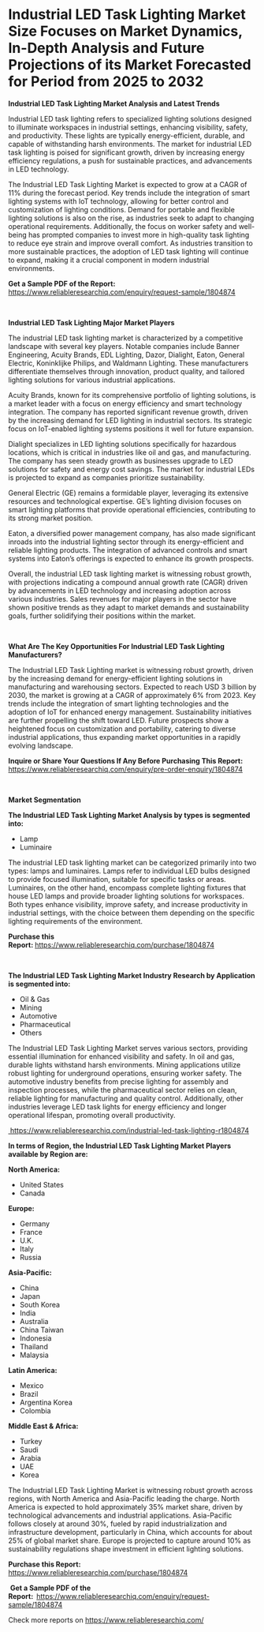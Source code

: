 <p><h1>Industrial LED Task Lighting Market Size Focuses on Market Dynamics, In-Depth Analysis and Future Projections of its Market Forecasted for Period from 2025 to 2032</h1></p><p><strong>Industrial LED Task Lighting Market Analysis and Latest Trends</strong></p>
<p><p>Industrial LED task lighting refers to specialized lighting solutions designed to illuminate workspaces in industrial settings, enhancing visibility, safety, and productivity. These lights are typically energy-efficient, durable, and capable of withstanding harsh environments. The market for industrial LED task lighting is poised for significant growth, driven by increasing energy efficiency regulations, a push for sustainable practices, and advancements in LED technology. </p><p>The Industrial LED Task Lighting Market is expected to grow at a CAGR of 11% during the forecast period. Key trends include the integration of smart lighting systems with IoT technology, allowing for better control and customization of lighting conditions. Demand for portable and flexible lighting solutions is also on the rise, as industries seek to adapt to changing operational requirements. Additionally, the focus on worker safety and well-being has prompted companies to invest more in high-quality task lighting to reduce eye strain and improve overall comfort. As industries transition to more sustainable practices, the adoption of LED task lighting will continue to expand, making it a crucial component in modern industrial environments.</p></p>
<p><strong>Get a Sample PDF of the Report:&nbsp;</strong> <a href="https://www.reliableresearchiq.com/enquiry/request-sample/1804874?utm_campaign=2469&utm_medium=2&utm_source=Github&utm_content=ia&utm_term=06042025&utm_id=industrial-led-task-lighting">https://www.reliableresearchiq.com/enquiry/request-sample/1804874</a></p>
<p>&nbsp;</p>
<p><strong>Industrial LED Task Lighting Major Market Players</strong></p>
<p><p>The industrial LED task lighting market is characterized by a competitive landscape with several key players. Notable companies include Banner Engineering, Acuity Brands, EDL Lighting, Dazor, Dialight, Eaton, General Electric, Koninklijke Philips, and Waldmann Lighting. These manufacturers differentiate themselves through innovation, product quality, and tailored lighting solutions for various industrial applications.</p><p>Acuity Brands, known for its comprehensive portfolio of lighting solutions, is a market leader with a focus on energy efficiency and smart technology integration. The company has reported significant revenue growth, driven by the increasing demand for LED lighting in industrial sectors. Its strategic focus on IoT-enabled lighting systems positions it well for future expansion.</p><p>Dialight specializes in LED lighting solutions specifically for hazardous locations, which is critical in industries like oil and gas, and manufacturing. The company has seen steady growth as businesses upgrade to LED solutions for safety and energy cost savings. The market for industrial LEDs is projected to expand as companies prioritize sustainability.</p><p>General Electric (GE) remains a formidable player, leveraging its extensive resources and technological expertise. GE’s lighting division focuses on smart lighting platforms that provide operational efficiencies, contributing to its strong market position.</p><p>Eaton, a diversified power management company, has also made significant inroads into the industrial lighting sector through its energy-efficient and reliable lighting products. The integration of advanced controls and smart systems into Eaton’s offerings is expected to enhance its growth prospects.</p><p>Overall, the industrial LED task lighting market is witnessing robust growth, with projections indicating a compound annual growth rate (CAGR) driven by advancements in LED technology and increasing adoption across various industries. Sales revenues for major players in the sector have shown positive trends as they adapt to market demands and sustainability goals, further solidifying their positions within the market.</p></p>
<p>&nbsp;</p>
<p><strong>What Are The Key Opportunities For Industrial LED Task Lighting Manufacturers?</strong></p>
<p><p>The Industrial LED Task Lighting market is witnessing robust growth, driven by the increasing demand for energy-efficient lighting solutions in manufacturing and warehousing sectors. Expected to reach USD 3 billion by 2030, the market is growing at a CAGR of approximately 6% from 2023. Key trends include the integration of smart lighting technologies and the adoption of IoT for enhanced energy management. Sustainability initiatives are further propelling the shift toward LED. Future prospects show a heightened focus on customization and portability, catering to diverse industrial applications, thus expanding market opportunities in a rapidly evolving landscape.</p></p>
<p><strong>Inquire or Share Your Questions If Any Before Purchasing This Report:</strong> <a href="https://www.reliableresearchiq.com/enquiry/pre-order-enquiry/1804874?utm_campaign=2469&utm_medium=2&utm_source=Github&utm_content=ia&utm_term=06042025&utm_id=industrial-led-task-lighting">https://www.reliableresearchiq.com/enquiry/pre-order-enquiry/1804874</a></p>
<p>&nbsp;</p>
<p><strong>Market Segmentation</strong></p>
<p><strong>The Industrial LED Task Lighting Market Analysis by types is segmented into:</strong></p>
<p><ul><li>Lamp</li><li>Luminaire</li></ul></p>
<p><p>The industrial LED task lighting market can be categorized primarily into two types: lamps and luminaires. Lamps refer to individual LED bulbs designed to provide focused illumination, suitable for specific tasks or areas. Luminaires, on the other hand, encompass complete lighting fixtures that house LED lamps and provide broader lighting solutions for workspaces. Both types enhance visibility, improve safety, and increase productivity in industrial settings, with the choice between them depending on the specific lighting requirements of the environment.</p></p>
<p><strong>Purchase this Report:&nbsp;</strong><a href="https://www.reliableresearchiq.com/purchase/1804874?utm_campaign=2469&utm_medium=2&utm_source=Github&utm_content=ia&utm_term=06042025&utm_id=industrial-led-task-lighting">https://www.reliableresearchiq.com/purchase/1804874</a></p>
<p>&nbsp;</p>
<p><strong>The Industrial LED Task Lighting Market Industry Research by Application is segmented into:</strong></p>
<p><ul><li>Oil & Gas</li><li>Mining</li><li>Automotive</li><li>Pharmaceutical</li><li>Others</li></ul></p>
<p><p>The Industrial LED Task Lighting Market serves various sectors, providing essential illumination for enhanced visibility and safety. In oil and gas, durable lights withstand harsh environments. Mining applications utilize robust lighting for underground operations, ensuring worker safety. The automotive industry benefits from precise lighting for assembly and inspection processes, while the pharmaceutical sector relies on clean, reliable lighting for manufacturing and quality control. Additionally, other industries leverage LED task lights for energy efficiency and longer operational lifespan, promoting overall productivity.</p></p>
<p><a href="https://www.reliableresearchiq.com/industrial-led-task-lighting-r1804874?utm_campaign=2469&utm_medium=2&utm_source=Github&utm_content=ia&utm_term=06042025&utm_id=industrial-led-task-lighting">&nbsp;https://www.reliableresearchiq.com/industrial-led-task-lighting-r1804874</a></p>
<p><strong>In terms of Region, the Industrial LED Task Lighting Market Players available by Region are:</strong></p>
<p>
    <p> <strong> North America: </strong>
        <ul>
            <li>United States</li>
            <li>Canada</li>
        </ul>
        </p> 
    <p> <strong> Europe: </strong>
        <ul>
            <li>Germany</li>
            <li>France</li>
            <li>U.K.</li>
            <li>Italy</li>
            <li>Russia</li>
        </ul>
        </p> 
    <p> <strong> Asia-Pacific: </strong>
        <ul>
            <li>China</li>
            <li>Japan</li>
            <li>South Korea</li>
            <li>India</li>
            <li>Australia</li>
            <li>China Taiwan</li>
            <li>Indonesia</li>
            <li>Thailand</li>
            <li>Malaysia</li>
        </ul>
        </p> 
    <p> <strong> Latin America: </strong>
        <ul>
            <li>Mexico</li>
            <li>Brazil</li>
            <li>Argentina Korea</li>
            <li>Colombia</li>
        </ul>
        </p> 
    <p> <strong> Middle East & Africa: </strong>
        <ul>
            <li>Turkey</li>
            <li>Saudi</li>
            <li>Arabia</li>
            <li>UAE</li>
            <li>Korea</li>
        </ul>
    </p>
    </p>
<p><p>The Industrial LED Task Lighting Market is witnessing robust growth across regions, with North America and Asia-Pacific leading the charge. North America is expected to hold approximately 35% market share, driven by technological advancements and industrial applications. Asia-Pacific follows closely at around 30%, fueled by rapid industrialization and infrastructure development, particularly in China, which accounts for about 25% of global market share. Europe is projected to capture around 10% as sustainability regulations shape investment in efficient lighting solutions.</p></p>
<p><strong>Purchase this Report: </strong><a href="https://www.reliableresearchiq.com/purchase/1804874?utm_campaign=2469&utm_medium=2&utm_source=Github&utm_content=ia&utm_term=06042025&utm_id=industrial-led-task-lighting">https://www.reliableresearchiq.com/purchase/1804874</a></p>
<p>&nbsp;<strong>Get a Sample PDF of the Report:&nbsp;&nbsp;</strong><a href="https://www.reliableresearchiq.com/enquiry/request-sample/1804874?utm_campaign=2469&utm_medium=2&utm_source=Github&utm_content=ia&utm_term=06042025&utm_id=industrial-led-task-lighting">https://www.reliableresearchiq.com/enquiry/request-sample/1804874</a></p>
<p><strong></strong></p>
<p>Check more reports on <a href="https://www.reliableresearchiq.com/?utm_campaign=2469&utm_medium=2&utm_source=Github&utm_content=ia&utm_term=06042025&utm_id=industrial-led-task-lighting">https://www.reliableresearchiq.com/</a></p>
